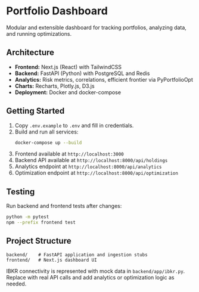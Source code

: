 # Portfolio Dashboard

Modular and extensible dashboard for tracking portfolios, analyzing data, and running optimizations.

## Architecture
- **Frontend:** Next.js (React) with TailwindCSS
- **Backend:** FastAPI (Python) with PostgreSQL and Redis
- **Analytics:** Risk metrics, correlations, efficient frontier via PyPortfolioOpt
- **Charts:** Recharts, Plotly.js, D3.js
- **Deployment:** Docker and docker-compose

## Getting Started
1. Copy `.env.example` to `.env` and fill in credentials.
2. Build and run all services:
   ```bash
   docker-compose up --build
   ```
3. Frontend available at `http://localhost:3000`
4. Backend API available at `http://localhost:8000/api/holdings`
5. Analytics endpoint at `http://localhost:8000/api/analytics`
6. Optimization endpoint at `http://localhost:8000/api/optimization`

## Testing

Run backend and frontend tests after changes:

```bash
python -m pytest
npm --prefix frontend test
```

## Project Structure
```
backend/    # FastAPI application and ingestion stubs
frontend/   # Next.js dashboard UI
```

IBKR connectivity is represented with mock data in `backend/app/ibkr.py`. Replace with real API calls and add analytics or optimization logic as needed.
